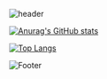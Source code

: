 ![header](https://capsule-render.vercel.app/api?type=waving&color=B5EBF7&height=200&section=header&text=MillPRE&fontSize=30)


[![Anurag's GitHub stats](https://github-readme-stats.vercel.app/api?username=MillPRE)](https://github.com/MillPRE/github-readme-stats)

[![Top Langs](https://github-readme-stats.vercel.app/api/top-langs/?username=MillPRE)](https://github.com/MillPRE/github-readme-stats)

![Footer](https://capsule-render.vercel.app/api?type=waving&color=B5EBF7&height=200&section=footer)

<!--
**MillPRE/MillPRE** is a ✨ _special_ ✨ repository because its `README.md` (this file) appears on your GitHub profile.

Here are some ideas to get you started:

- 🔭 I’m currently working on ...
- 🌱 I’m currently learning ...
- 👯 I’m looking to collaborate on ...
- 🤔 I’m looking for help with ...
- 💬 Ask me about ...
- 📫 How to reach me: ...
- 😄 Pronouns: ...
- ⚡ Fun fact: ...
-->
